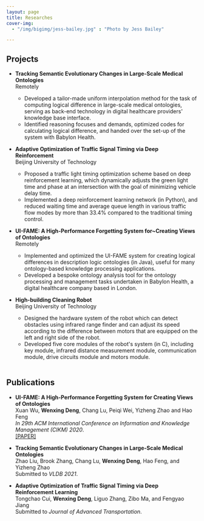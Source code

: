 ```yaml
---
layout: page
title: Researches
cover-img:	
  - "/img/bigimg/jess-bailey.jpg" : "Photo by Jess Bailey"

---
```

## <i class="fa fa-cubes" aria-hidden="true"></i> Projects  

* **Tracking Semantic Evolutionary Changes in Large-Scale Medical Ontologies**  
  Remotely  
  - Developed a tailor-made uniform interpolation method for the task of computing logical difference in large-scale medical ontologies, serving as back-end technology in digital healthcare providers' knowledge base interface.
  - Identified reasoning focuses and demands, optimized codes for calculating logical difference, and handed over the set-up of the system with Babylon Health.  
  
  
* **Adaptive Optimization of Traffic Signal Timing via Deep Reinforcement**  
  Beijing University of Technology  
  - Proposed a traffic light timing optimization scheme based on deep reinforcement learning, which dynamically adjusts the green light time and phase at an intersection with the goal of minimizing vehicle delay time.
  - Implemented a deep reinforcement learning network (in Python), and reduced waiting time and average queue length in various traffic flow modes by more than 33.4% compared to the traditional timing control.  
  
* **UI-FAME: A High-Performance Forgetting System for~Creating Views of Ontologies**  
  Remotely  
  - Implemented and optimized the UI-FAME system for creating logical differences in description logic ontologies (in Java), useful for many ontology-based knowledge processing applications.
  - Developed a bespoke ontology analysis tool for the ontology processing and management tasks undertaken in Babylon Health, a digital healthcare company based in London.  
  
* **High-building Cleaning Robot**  
  Beijing University of Technology  
  - Designed the hardware system of the robot which can detect obstacles using infrared range finder and can adjust its speed according to the difference between motors that are equipped on the left and right side of the robot.
  - Developed five core modules of the robot's system (in C), including key module, infrared distance measurement module, communication module, drive circuits module and motors module.
 
  

  <br />
## <i class="fa fa-align-left" aria-hidden="true"></i> Publications  

* **UI-FAME: A High-Performance Forgetting System for Creating Views of Ontologies**  
  Xuan Wu, **Wenxing Deng**, Chang Lu, Peiqi Wei, Yizheng Zhao and Hao Feng  
 _In 29th ACM International Conference on Information and Knowledge Management (CIKM) 2020_.    
  [[PAPER]](/pub/CIKM_2020_paper_2000.pdf)

* **Tracking Semantic Evolutionary Changes in Large-Scale Medical Ontologies**  
  Zhao Liu, Brook Zhang, Chang Lu, **Wenxing Deng**, Hao Feng, and Yizheng Zhao  
  Submitted to _VLDB 2021_. 
  
* **Adaptive Optimization of Traffic Signal Timing via Deep Reinforcement Learning**  
  Tongchao Cui, **Wenxing Deng**, Liguo Zhang, Zibo Ma, and Fengyao Jiang  
  Submitted to _Journal of Advanced Transportation_. 
 
  


